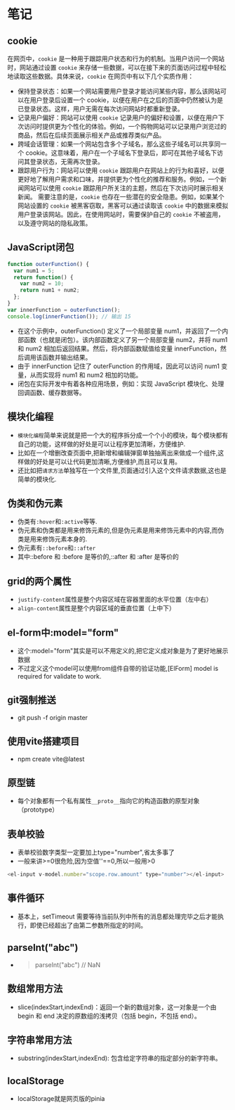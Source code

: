 # 笔记

## cookie
在网页中，`cookie` 是一种用于跟踪用户状态和行为的机制。当用户访问一个网站时，网站通过设置 `cookie` 来存储一些数据，可以在接下来的页面访问过程中轻松地读取这些数据。具体来说，`cookie` 在网页中有以下几个实质作用：
- 保持登录状态：如果一个网站需要用户登录才能访问某些内容，那么该网站可以在用户登录后设置一个 cookie，以便在用户在之后的页面中仍然被认为是已登录状态。这样，用户无需在每次访问网站时都重新登录。
- 记录用户偏好：网站可以使用 `cookie` 记录用户的偏好和设置，以便在用户下次访问时提供更为个性化的体验。例如，一个购物网站可以记录用户浏览过的商品，然后在后续页面展示相关产品或推荐类似产品。
- 跨域会话管理：如果一个网站包含多个子域名，那么这些子域名可以共享同一个 cookie。这意味着，用户在一个子域名下登录后，即可在其他子域名下访问其登录状态，无需再次登录。
- 跟踪用户行为：网站可以使用 `cookie` 跟踪用户在网站上的行为和喜好，以便更好地了解用户需求和口味，并提供更为个性化的推荐和服务。例如，一个新闻网站可以使用 `cookie` 跟踪用户所关注的主题，然后在下次访问时展示相关新闻。
需要注意的是，`cookie` 也存在一些潜在的安全隐患。例如，如果某个网站设置的 `cookie` 被黑客窃取，黑客可以通过读取该 `cookie` 中的数据来模拟用户登录该网站。因此，在使用网站时，需要保护自己的 `cookie` 不被盗用，以及遵守网站的隐私政策。

## JavaScript闭包
```javascript
function outerFunction() {
  var num1 = 5;
  return function() {
    var num2 = 10;
    return num1 + num2;
  };
}
var innerFunction = outerFunction();
console.log(innerFunction()); // 输出 15
```
- 在这个示例中，outerFunction() 定义了一个局部变量 num1，并返回了一个内部函数（也就是闭包）。该内部函数定义了另一个局部变量 num2，并将 num1 和 num2 相加后返回结果。然后，将内部函数赋值给变量 innerFunction，然后调用该函数并输出结果。
- 由于 innerFunction 记住了 outerFunction 的作用域，因此可以访问 num1 变量，从而实现将 num1 和 num2 相加的功能。
- 闭包在实际开发中有着各种应用场景，例如：实现 JavaScript 模块化、处理回调函数、缓存数据等。

## 模块化编程
- `模块化编程`简单来说就是把一个大的程序拆分成一个个小的模块，每个模块都有自己的功能，这样做的好处是可以让程序更加清晰，方便维护.
- 比如在一个增删改查页面中,把新增和编辑弹窗单独抽离出来做成一个组件,这样做的好处是可以让代码更加清晰,方便维护,而且可以复用。
- 还比如把`请求方法`单独写在一个文件里,页面通过引入这个文件请求数据,这也是简单的模块化.
## 伪类和伪元素
- 伪类有`:hover`和`:active`等等.
- 伪元素和伪类都是用来修饰元素的,但是伪元素是用来修饰元素中的内容,而伪类是用来修饰元素本身的.
- 伪元素有`::before`和`::after`
- 其中::before 和 :before 是等价的,::after 和 :after 是等价的

## grid的两个属性
- `justify-content`属性是整个内容区域在容器里面的水平位置（左中右）
- `align-content`属性是整个内容区域的垂直位置（上中下）

## el-form中:model="form"
- 这个:model="form"其实是可以不用定义的,把它定义成对象是为了更好地展示数据
- 不过定义这个model可以使用from组件自带的验证功能,[ElForm] model is required for validate to work.

## git强制推送
- git push -f origin master

## 使用vite搭建项目
- npm create vite@latest

## 原型链
- 每个对象都有一个私有属性`__proto__`指向它的构造函数的原型对象（prototype）

## 表单校验
- 表单校验数字类型一定要加上type="number",省太多事了
- 一般来讲>=0很危险,因为空值''==0,所以一般用>0
```js
<el-input v-model.number="scope.row.amount" type="number"></el-input>
```
## 事件循环
- 基本上，setTimeout 需要等待当前队列中所有的消息都处理完毕之后才能执行，即使已经超出了由第二参数所指定的时间。

## parseInt("abc")
- > parseInt("abc") // NaN

## 数组常用方法
- slice(indexStart,indexEnd)：返回一个新的数组对象，这一对象是一个由 begin 和 end 决定的原数组的浅拷贝（包括 begin，不包括 end）。

## 字符串常用方法
- substring(indexStart,indexEnd): 包含给定字符串的指定部分的新字符串。

## localStorage
- localStorage就是网页版的pinia